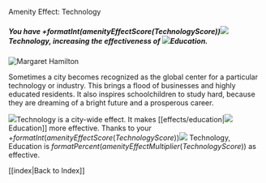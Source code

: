 Amenity Effect: Technology

##### You have +$formatInt(amenityEffectScore(TechnologyScore))$![](IconTech) Technology, increasing the effectiveness of ![](IconEducation)Education.

![Margaret Hamilton](docs/images/marge.png)

Sometimes a city becomes recognized as the global center for a particular technology or industry. This brings a flood of businesses and highly educated residents. It also inspires schoolchildren to study hard, because they are dreaming of a bright future and a prosperous career.

![](IconTech)Technology is a city-wide effect. It makes [[effects/education|![](IconEducation)Education]] more effective. Thanks to your +$formatInt(amenityEffectScore(TechnologyScore))$![](IconTech) Technology, Education is $formatPercent(amenityEffectMultiplier(TechnologyScore))$ as effective.

[[index|Back to Index]]

